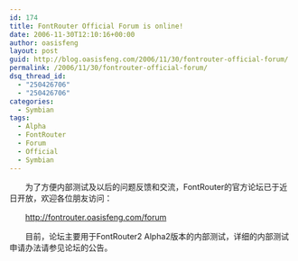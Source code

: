 ```yaml
---
id: 174
title: FontRouter Official Forum is online!
date: 2006-11-30T12:10:16+00:00
author: oasisfeng
layout: post
guid: http://blog.oasisfeng.com/2006/11/30/fontrouter-official-forum/
permalink: /2006/11/30/fontrouter-official-forum/
dsq_thread_id:
  - "250426706"
  - "250426706"
categories:
  - Symbian
tags:
  - Alpha
  - FontRouter
  - Forum
  - Official
  - Symbian
---
```

　　为了方便内部测试及以后的问题反馈和交流，FontRouter的官方论坛已于近日开放，欢迎各位朋友访问：

　　<http://fontrouter.oasisfeng.com/forum>

　　目前，论坛主要用于FontRouter2 Alpha2版本的内部测试，详细的内部测试申请办法请参见论坛的公告。